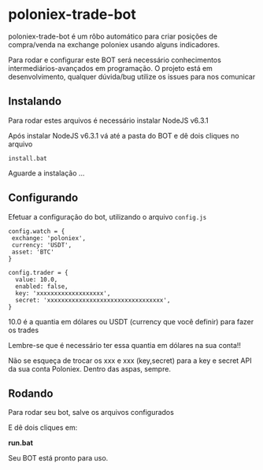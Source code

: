 # poloniex-trade-bot

poloniex-trade-bot é um rôbo automático para criar posições de compra/venda na exchange poloniex usando alguns indicadores.

Para rodar e configurar este BOT será necessário conhecimentos intermediários-avançados em programação. O projeto está em desenvolvimento, qualquer dúvida/bug utilize os issues para nos comunicar

## Instalando

Para rodar estes arquivos é necessário instalar NodeJS v6.3.1


Após instalar NodeJS v6.3.1 vá até a pasta do BOT e dê dois cliques no arquivo

```
install.bat
 ```
 
Aguarde a instalação ...

## Configurando

Efetuar a configuração do bot, utilizando o arquivo `config.js`
	
	config.watch = {
	 exchange: 'poloniex',
	 currency: 'USDT',
	 asset: 'BTC'
	}
	
	config.trader = {
	  value: 10.0,	
	  enabled: false,
	  key: 'xxxxxxxxxxxxxxxxxxx',
	  secret: 'xxxxxxxxxxxxxxxxxxxxxxxxxxxxxxxxx',
	}

 
10.0 é a quantia em dólares ou USDT (currency que você definir) para fazer os trades

Lembre-se que é necessário ter essa quantia em dólares na sua conta!!

Não se esqueça de trocar os xxx e xxx (key,secret) para a key e secret API da sua conta Poloniex. Dentro das aspas, sempre.



## Rodando

Para rodar seu bot, salve os arquivos configurados

E dê dois cliques em:

**run.bat**

Seu BOT está pronto para uso.
